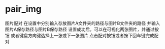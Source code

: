 # pair_img
图片配对
在设置中分别输入存放图片A文件夹的路径与图片B文件夹的路径
并输入图片A保存路径与图片B保存路径
设置成功后，可以在可视化两张图片，并通过按钮 或者键盘方向键选择上一张或下一张图片
点击配对按钮或者按下回车键完成配对
